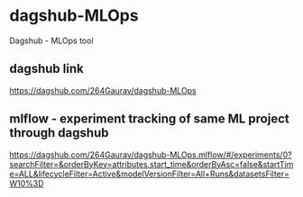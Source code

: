 # dagshub-MLOps

Dagshub - MLOps tool

## dagshub link

https://dagshub.com/264Gaurav/dagshub-MLOps

## mlflow - experiment tracking of same ML project through dagshub

https://dagshub.com/264Gaurav/dagshub-MLOps.mlflow/#/experiments/0?searchFilter=&orderByKey=attributes.start_time&orderByAsc=false&startTime=ALL&lifecycleFilter=Active&modelVersionFilter=All+Runs&datasetsFilter=W10%3D
